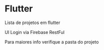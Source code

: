 # Flutter
Lista de projetos em flutter

UI
Login via Firebase
RestFul

Para maiores info verifique a pasta do projeto
